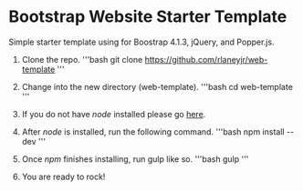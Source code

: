 # Bootstrap Website Starter Template
Simple starter template using for Boostrap 4.1.3, jQuery, and Popper.js.

1. Clone the repo.
  '''bash
  git clone https://github.com/rlaneyjr/web-template
  '''

2. Change into the new directory (web-template).
  '''bash
  cd web-template
  '''

3. If you do not have *node* installed please go [here](https://nodejs.org/en/).

4. After *node* is installed, run the following command.
  '''bash
  npm install --dev
  '''

5. Once *npm* finishes installing, run gulp like so.
  '''bash
  gulp
  '''

6. You are ready to rock!

